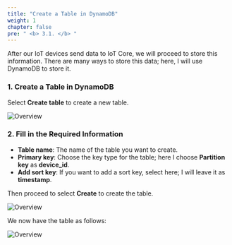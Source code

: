 ```yaml
---
title: "Create a Table in DynamoDB"
weight: 1
chapter: false
pre: " <b> 3.1. </b> "
---
```


After our IoT devices send data to IoT Core, we will proceed to store this information. There are many ways to store this data; here, I will use DynamoDB to store it.

### 1. Create a Table in DynamoDB

Select **Create table** to create a new table.

![Overview](/fcj-ss2-workshop-003/images/32.png)

### 2. Fill in the Required Information

- **Table name**: The name of the table you want to create.
- **Primary key**: Choose the key type for the table; here I choose **Partition key** as **device_id**.
- **Add sort key**: If you want to add a sort key, select here; I will leave it as **timestamp**.

Then proceed to select **Create** to create the table.

![Overview](/fcj-ss2-workshop-003/images/33.png)

We now have the table as follows:

![Overview](/fcj-ss2-workshop-003/images/34.png) 
